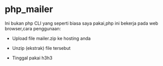 # php_mailer

Ini bukan php CLI yang seperti biasa saya pakai,php ini bekerja pada web browser,cara penggunaan:

- Upload file mailer.zip ke hosting anda

- Unzip (ekstrak) file tersebut

- Tinggal pakai h3h3
